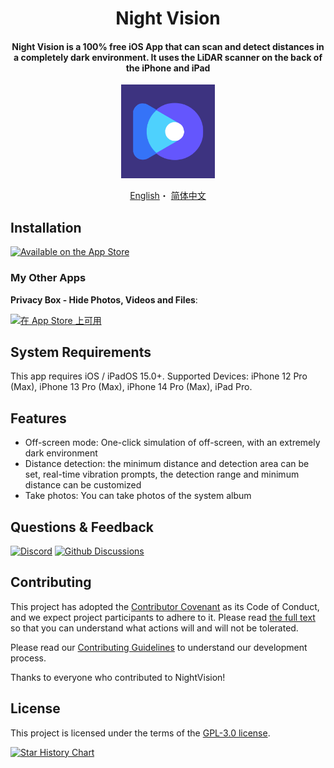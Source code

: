 <h1 align="center">Night Vision</h1>

<h4 align="center">Night Vision is a 100% free iOS App that can scan and detect distances in a completely dark environment. It uses the LiDAR scanner on the back of the iPhone and iPad</h4>

<p align="center">
<img src="logo.png" width="150"></img>
</p>

<p align="center">
  <a href="README.md">English</a>・
  <a href="README-zh_CN.md">简体中文</a>
</p>

## Installation

[![Available on the App Store](http://cl.ly/WouG/Download_on_the_App_Store_Badge_US-UK_135x40.svg)](https://apps.apple.com/app/id1668629667)

### My Other Apps

**Privacy Box - Hide Photos, Videos and Files**:

[![在 App Store 上可用](http://cl.ly/WouG/Download_on_the_App_Store_Badge_US-UK_135x40.svg)](https://apps.apple.com/app/id1597534147)

## System Requirements

This app requires iOS / iPadOS 15.0+. Supported Devices: iPhone 12 Pro (Max), iPhone 13 Pro (Max), iPhone 14 Pro (Max), iPad Pro.

## Features

- Off-screen mode: One-click simulation of off-screen, with an extremely dark environment
- Distance detection: the minimum distance and detection area can be set, real-time vibration prompts, the detection range and minimum distance can be customized
- Take photos: You can take photos of the system album

## Questions & Feedback

[![Discord](https://img.shields.io/badge/Discord-7289DA?style=for-the-badge&logo=discord&logoColor=white)](https://discord.gg/cpPA9aBaXX)
[![Github Discussions](https://img.shields.io/badge/Github-000000?style=for-the-badge&logo=github&logoColor=white)](https://github.com/luoxuhai/NightVision/discussions)

## Contributing

This project has adopted the [Contributor Covenant](https://www.contributor-covenant.org/) as its Code of Conduct, and we expect project participants to adhere to it. Please read [the full text](CODE_OF_CONDUCT.md) so that you can understand what actions will and will not be tolerated.

Please read our [Contributing Guidelines](CONTRIBUTING.md) to understand our development process.

Thanks to everyone who contributed to NightVision!

## License

This project is licensed under the terms of the [GPL-3.0 license](https://github.com/luoxuhai/NightVision/blob/master/LICENSE).

[![Star History Chart](https://api.star-history.com/svg?repos=luoxuhai/NightVision&type=Date)](https://star-history.com/#luoxuhai/pcl.js&Date)
